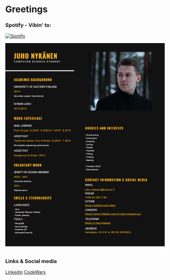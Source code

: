 # Greetings

### Spotify - Vibin' to:
[![Spotify](https://novatorem.nyksy.vercel.app/api/spotify)](https://open.spotify.com/playlist/2eWMsThzyLUMMePDjpKDTt)


![CV](https://github.com/nyksy/nyksy/blob/master/JuhoNykanen.png?raw=true)


### Links & Social media

[Linkedin](https://www.linkedin.com/in/juho-nykanen-cs/)
[CodeWars](https://www.codewars.com/users/Nyksy)

